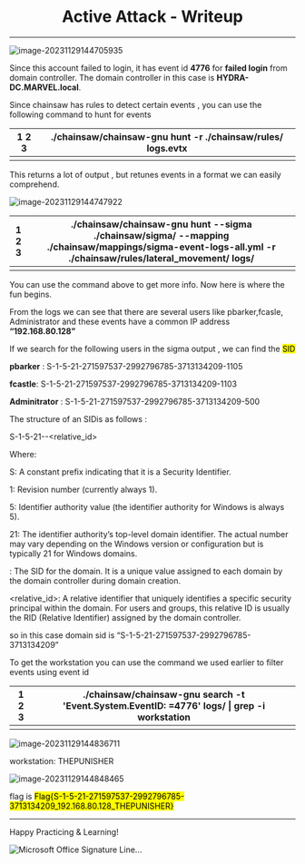 <center><b><h1>Active Attack - Writeup </h1></b></center>

***

![image-20231129144705935](https://s2.loli.net/2023/11/29/fPlhiG1IcUpodYL.png)

Since this  account failed to login, it has event id <b>4776</b> for <b>failed login</b> from domain controller. The domain controller in this case is <b>HYDRA-DC.MARVEL.local</b>.

Since chainsaw has rules to detect certain events , you can use the following command to hunt for events

| 1  2  3 | ./chainsaw/chainsaw-gnu hunt -r ./chainsaw/rules/  logs.evtx |
| ------- | ------------------------------------------------------------ |
|         |                                                              |



This returns a lot of output , but retunes events in a format we can easily comprehend.

![image-20231129144747922](https://s2.loli.net/2023/11/29/6JaPp4cYjOoh2mw.png)

| 1  2  3 | ./chainsaw/chainsaw-gnu hunt --sigma  ./chainsaw/sigma/ --mapping ./chainsaw/mappings/sigma-event-logs-all.yml  -r ./chainsaw/rules/lateral_movement/ logs/ |
| ------- | ------------------------------------------------------------ |
|         |                                                              |



You can use the command above to get more info. Now here is where the fun begins.

From the logs we can see that there are several users like pbarker,fcasle, Administrator and these events have a common IP address <b>“192.168.80.128”</b>

If we search for the following users in the sigma output , we can find the <mark>SID</mark>

<b>pbarker</b> : S-1-5-21-271597537-2992796785-3713134209-1105

<b>fcastle</b>: S-1-5-21-271597537-2992796785-3713134209-1103

<b>Adminitrator</b> : S-1-5-21-271597537-2992796785-3713134209-500

The structure of an SIDis as follows :

S-1-5-21--<relative_id>

Where:

S: A constant prefix indicating that it is a Security Identifier.

1: Revision number (currently always 1).

5: Identifier authority value (the identifier authority for Windows is always 5).

21: The identifier authority’s top-level domain identifier. The actual number may vary depending on the Windows version or configuration but is typically 21 for Windows domains.

: The SID for the domain. It is a unique value assigned to each domain by the domain controller during domain creation.

<relative_id>: A relative identifier that uniquely identifies a specific security principal within the domain. For users and groups, this relative ID is usually the RID (Relative Identifier) assigned by the domain controller.

so in this case domain sid is “S-1-5-21-271597537-2992796785-3713134209”

To get the workstation you can use the command we used earlier to filter events using event id

| 1  2  3 | ./chainsaw/chainsaw-gnu search -t 'Event.System.EventID: =4776' logs/ \| grep -i workstation |
| ------- | ------------------------------------------------------------ |
|         |                                                              |



![image-20231129144836711](https://s2.loli.net/2023/11/29/FWQuV2XzlLxsmw1.png)

workstation: THEPUNISHER

![image-20231129144848465](https://s2.loli.net/2023/11/29/uXhEiPI69fqT23R.png)

flag is <mark>Flag{S-1-5-21-271597537-2992796785-3713134209_192.168.80.128_THEPUNISHER}</mark>

***

 

Happy Practicing & Learning!

 ![Microsoft Office Signature Line...](https://s2.loli.net/2023/11/28/t28QypJLXn9lezg.png)
